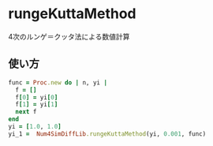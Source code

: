 rungeKuttaMethod
================
4次のルンゲ＝クッタ法による数値計算

## 使い方

```ruby
func = Proc.new do | n, yi |
  f = []
  f[0] = yi[0]
  f[1] = yi[1]
  next f
end
yi = [1.0, 1.0] 
yi_1 =  Num4SimDiffLib.rungeKuttaMethod(yi, 0.001, func)
```

